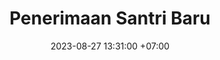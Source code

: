 ---
title: Penerimaan Santri Baru
date: 2023-08-27 13:31:00 +07:00
type: Agenda
alias: PSB
layout: psb2
bgimg: "/uploads/8.jpg"
comment: "Saatnya berusaha maksimal dengan mencari pendidikan terbaik untuk putri tercinta.<br/><br/>Saatnya kenal lebih dekat dengan Pesantren Kampung Santri."
cta: "Hubungi 08112445575"
cta-url: "https://wa.me/628112445575?text=Assalamu+%27alaykum%2C+Kampung+Santri.+Mohon+ijin+bertanya+tentang+PSB."
jadwal:
  title: Mekanisme PSB
  comment: Tahun Akademik 2024&sol;2025
  steps:
  - title: "Pembukaan PSB: 23 September 2023"
    img: "/uploads/mekanisme.jpg"
    img-title: Suasana Survei Dadakan
    img-caption: di Ruang Tata Usaha Pesantren Kampung Santri
    items:
    - id: 1
      comment: "Tahapan seleksi mulai survei hingga wawancara II dituntaskan dalam hari yang sama."
      note: "(One-day service; silakan lihat bagan Prosedur di bawah.)"
    - id: 2
      comment: "Layanan PSB diselenggarakan sejak tanggal di atas sampai kuota terpenuhi, setiap hari kerja."
      note: "(buka setiap hari, pukul 07:30 - 15:30)"
    - id: 3
      comment: "Keputusan hasil seleksi diumumkan setiap hari Senin."
prosedur:
  title: Prosedur PSB
  comment: Ikuti alurnya, nikmati prosesnya, dan serahkan hasilnya kepada Allah semata.
  first:
    title: Konfirmasi Kehadiran
    icon: person-circle-check
  steps:
  - title: Survei
    icon: magnifying-glass-location
  - title: Wawancara I
    icon: comment
  - title: Pendaftaran
    icon: gift
  - title: Tes Tulis
    icon: list-ol
  - title: Wawancara II
    icon: comments
  - title: Keputusan Hasil
    icon: gavel
persyaratan:
  title: Persyaratan Pendaftaran
  comment:
  steps:
  - title: Pemberkasan
    items:
    - id: 1
      comment: Mengisi formulir
      note: 1 rangkap
    - id: 2
      comment: Mengisi surat pernyataan
      note: 1 rangkap
    - id: 3
      comment: Fotokopi Akta Kelahiran
      note: 2 rangkap
    - id: 4
      comment: Fotokopi Kartu Keluarga
      note: 2 rangkap
    - id: 5
      comment: Fotokopi KTP
      note: 2 rangkap
    - id: 6
      comment: Fotokopi rapor dua kelas terakhir
      note: 1 rangkap
  - title: Pembiayaan
    items:
    - id: 1
      comment: Uang Pendaftaran
      note: Rp 500.000
    - id: 2
      comment: Uang Pangkal
      note: Rp 24.300.000
    - id: 3
      comment: Uang SPP bulan Juli 2024
      note: Rp 2.200.000
    - id: 4
      comment: Total Biaya
      note: Rp 27.000.000
---